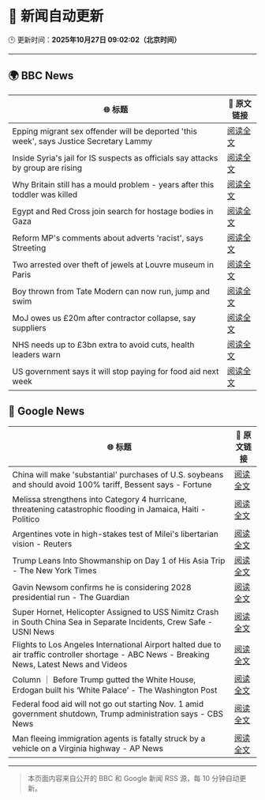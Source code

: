 # 🧠 新闻自动更新

🕒 更新时间：**2025年10月27日 09:02:02（北京时间）**

---

## 🌍 BBC News

| 🌐 标题 | 🔗 原文链接 |
|--------|-------------|
| Epping migrant sex offender will be deported 'this week', says Justice Secretary Lammy | [阅读全文](https://www.bbc.com/news/articles/cwyng49vv10o?at_medium=RSS&at_campaign=rss) |
| Inside Syria's jail for IS suspects as officials say attacks by group are rising | [阅读全文](https://www.bbc.com/news/articles/cze6y5x8np8o?at_medium=RSS&at_campaign=rss) |
| Why Britain still has a mould problem - years after this toddler was killed | [阅读全文](https://www.bbc.com/news/articles/cpwvzxzzxrxo?at_medium=RSS&at_campaign=rss) |
| Egypt and Red Cross join search for hostage bodies in Gaza | [阅读全文](https://www.bbc.com/news/articles/cx2l0mjkjkvo?at_medium=RSS&at_campaign=rss) |
| Reform MP's comments about adverts 'racist', says Streeting | [阅读全文](https://www.bbc.com/news/articles/cd7rg7wjvgvo?at_medium=RSS&at_campaign=rss) |
| Two arrested over theft of jewels at Louvre museum in Paris | [阅读全文](https://www.bbc.com/news/articles/c2em38pdv0do?at_medium=RSS&at_campaign=rss) |
| Boy thrown from Tate Modern can now run, jump and swim | [阅读全文](https://www.bbc.com/news/articles/cdx4598el5eo?at_medium=RSS&at_campaign=rss) |
| MoJ owes us £20m after contractor collapse, say suppliers | [阅读全文](https://www.bbc.com/news/articles/c4gwz8gg6plo?at_medium=RSS&at_campaign=rss) |
| NHS needs up to £3bn extra to avoid cuts, health leaders warn | [阅读全文](https://www.bbc.com/news/articles/c9934y423nzo?at_medium=RSS&at_campaign=rss) |
| US government says it will stop paying for food aid next week | [阅读全文](https://www.bbc.com/news/articles/c4g7d9j7p5qo?at_medium=RSS&at_campaign=rss) |

## 📰 Google News

| 🌐 标题 | 🔗 原文链接 |
|--------|-------------|
| China will make 'substantial' purchases of U.S. soybeans and should avoid 100% tariff, Bessent says - Fortune | [阅读全文](https://news.google.com/rss/articles/CBMisgFBVV95cUxPWEVxaXRqRVZGaXJXenVSaUlTSzk4dGdjU3RKNHVSZ1JYTkk1OGp5OVVzQURnemVMa0QzNFl0aWZlNWNYLUpsNWJWd1VOS291eGZMRmx5QlJSNWR2YS1OQnQtYXkwazYtNmZSc2pFaTZZSHlSVXE0RXRqZ3FLcklhU09CanRIemhUUXJjMlAtT0JLbG1fMlZPOFZ6eGM3ZUNCYkJIRVN0LXI1a1JlS1FXSUpn?oc=5) |
| Melissa strengthens into Category 4 hurricane, threatening catastrophic flooding in Jamaica, Haiti - Politico | [阅读全文](https://news.google.com/rss/articles/CBMiiAFBVV95cUxQS2RuSlctN0FpM2FkaDBGRk9QSVRidmFDRXVzOEsweG9BUi05TDRtNDR1WHNLVS1WOTNPcEJUc2hnNHp0N055Q1p4WWNLclpJLXZGLW1SUkxVaG1KaUhEQjVlZGlWSlZIekhpdUNRcjBkSndXUzVBbjBTNmVxUmp2RmRyaFpqdnNV?oc=5) |
| Argentines vote in high-stakes test of Milei's libertarian vision - Reuters | [阅读全文](https://news.google.com/rss/articles/CBMirgFBVV95cUxONUVZZXhjd3RmdnY2OU54WEliYkoycGRDQjlJY09hVzZSU1E3amUxdEwxX3RnM005SDdkNVY3RlpkREVIR28zTW9hSk5lSHdCbkZVN3NCNnIwcWxHZkJvMDBsN1dvWEh2eUM0VHhRazRmaUFXU3BUSjkyaXpEb2JLSFFhaHNBVzZzczdVYjUyS0ZfekdUZVlaYnpkT2xUN2IyTUlreHFhM1lyWWJ4RlE?oc=5) |
| Trump Leans Into Showmanship on Day 1 of His Asia Trip - The New York Times | [阅读全文](https://news.google.com/rss/articles/CBMiggFBVV95cUxNT3NINFM3ZVV3bWRSV3BsSi1UWFBQSFB6S3Jxam1sdFZvQWdxZi1tSHI2TzB1bWVUQTVCaXRmcWZmaDZtY1BwMGdidHNvLVVUcTNiRkpFdHdFZ3plYnV6R0ZZa2pKSTRldHhEajM1SWljSVdtUlBvckdCemR6R0N6cUh3?oc=5) |
| Gavin Newsom confirms he is considering 2028 presidential run - The Guardian | [阅读全文](https://news.google.com/rss/articles/CBMiiwFBVV95cUxPYlNFMHBHOWRiMDZheFhCWXFxZVYySUQyeERxX0pDLWNlZUxBM0JDX0hnRE9KcElRVmpIVXp6WnRCN1NlS2tOZjNuU3BmQlV2V25vM0kzbW1tLUJrYUhEeVRVemdlTFVfeHFOYnRpU25yMEFnWWUwTEdkUmV0MlFfaVlZOTNqRjZTVDBB?oc=5) |
| Super Hornet, Helicopter Assigned to USS Nimitz Crash in South China Sea in Separate Incidents, Crew Safe - USNI News | [阅读全文](https://news.google.com/rss/articles/CBMi0gFBVV95cUxQZ25zNEdxQ050SEo0S1UtbndDLXluRTVUaWtTbW1UOER3LU90Wkh0ZUZjQ0dFRHBIOWpVNVoxSEJuSmpjOG5OTk52SWdldjZOM2tzVno4MHNpbEFmOXo3Rkd2Z1NTR2hMUlNkZmdDeWxpX2xaaXZDSzlmckdZQVVUMWllT1RmclVUeWNJdHhmbVljRWRaUUphX2NmZWdoUFgwaENBbk9LY3F3ZkRHX1RNeTFLRjdEUTRleU1aTUxlTWY2ajNmWVVtWEMwWkN4RWlIMmc?oc=5) |
| Flights to Los Angeles International Airport halted due to air traffic controller shortage - ABC News - Breaking News, Latest News and Videos | [阅读全文](https://news.google.com/rss/articles/CBMirAFBVV95cUxQNUJvMEJEWXBSUXdNTlZnV0x1ZVBjMnh5eGx3R2xrclhWM0JJWGV3Rm9OVTlCVDBnU2NqbEVxTVRicDNnNlZlR1pRcWEyY3JYRGVkODJhM3E1Q18xb004NVFqRExFak1GNTB1d0N4V01oRko1ZmdndURLWkVIU1o3WE02ODRPSkFJdFRyUkMteEphRFB6RFFDdWItbHBqXzdqODNoamZIS2VwdlhU0gGyAUFVX3lxTFBTeVJuSWhzcE1WaHBkWTFIOThsZjc1b3pHOTZseXJJc0tlN2IwRHBKSjhFbHh5aFhtQXEzUVRCN0l2dzRYQnU0SnlfbGN4X0dxV0xTMVM0WUk1X2Y0cldUTWczQUNmMWRHVEVQVWVpSkdadnNUTjN3eUhnWHVPNTJPRDBjY3U4UWdEVUdZVkhadlMzLUU4b0lBbldLUk1XOHFaaGNWaVVMcHFLbU03MmRTdEE?oc=5) |
| Column ｜ Before Trump gutted the White House, Erdogan built his ‘White Palace’ - The Washington Post | [阅读全文](https://news.google.com/rss/articles/CBMioAFBVV95cUxOamwxaTQ0ajJaMDJrdFhwVUFWTDQtT3JWWE9RQWh0SzgxZWFraUdBWVFueFhNYkpGV0dNa0p6dVpVZmpYSFBKaXpGQWxCQUctYV8wTmpXTXE2bUV6NGlzZ3JxUmRWZzlvc0lGLU9KTHZONmdOQlVqNWpzSEcwdE5scWFkaVZkenE2V09HSmN3MldyN0Y1S3lILXB4dDlsemZO?oc=5) |
| Federal food aid will not go out starting Nov. 1 amid government shutdown, Trump administration says - CBS News | [阅读全文](https://news.google.com/rss/articles/CBMidEFVX3lxTE9HenVNSXZFWVhuLUtlZVpXdXlSTS1IYUJrVW5LMVVveC1laDhBaW1pY2VLTzd1R1NGb1JVRFJsYU1EMERzSlozTmFpeVhZUmUyZmlSRkVrQmV4TjFkbElydk92dlpkdTZrS1Fvb2JKbFpIUWhE0gF6QVVfeXFMUHlSWmNTcFV2RTk3YklVdE9RMHJ3TUUxMEszTHJUelp2X3BMTW9TNU1mVUg0VUMwQVpNSnJHLWJpdUVUZ0RHZ1g5VzVPY0FjSTZQQVdxUWVCb09aXzFoSzV1Tms4UDVQUE94RlpaYkd5cUhkbW9taHFOc2c?oc=5) |
| Man fleeing immigration agents is fatally struck by a vehicle on a Virginia highway - AP News | [阅读全文](https://news.google.com/rss/articles/CBMiowFBVV95cUxNLVFTTFcwakR2NkFNUFZHVFJZMGJGRHBmSTNXaE0wUXN2eFRieW9QWS1oUktjUVUwR0RxN2lGUXVuNXhYTlpWZVJKeExETUFHTWtVLWNFc3paVklObDh6aUVfc214c1E5M0swVVNZeUVvVVNkUEZ0VlBhdGJjLWdMUGZ3N0R1aklIaEVCS3hUNmhuWUJOenhhcGd4alYwY2x6cnNZ?oc=5) |

---
> 本页面内容来自公开的 BBC 和 Google 新闻 RSS 源，每 10 分钟自动更新。